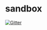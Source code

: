 # sandbox

[![Gitter](https://badges.gitter.im/SOS-2016-11/sandbox.svg)](https://gitter.im/SOS-2016-11/sandbox?utm_source=badge&utm_medium=badge&utm_campaign=pr-badge&utm_content=badge)